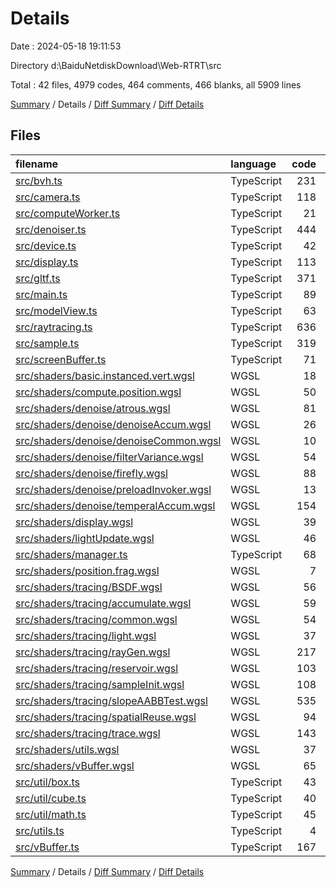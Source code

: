 # Details

Date : 2024-05-18 19:11:53

Directory d:\\BaiduNetdiskDownload\\Web-RTRT\\src

Total : 42 files,  4979 codes, 464 comments, 466 blanks, all 5909 lines

[Summary](results.md) / Details / [Diff Summary](diff.md) / [Diff Details](diff-details.md)

## Files
| filename | language | code | comment | blank | total |
| :--- | :--- | ---: | ---: | ---: | ---: |
| [src/bvh.ts](/src/bvh.ts) | TypeScript | 231 | 6 | 15 | 252 |
| [src/camera.ts](/src/camera.ts) | TypeScript | 118 | 17 | 11 | 146 |
| [src/computeWorker.ts](/src/computeWorker.ts) | TypeScript | 21 | 0 | 4 | 25 |
| [src/denoiser.ts](/src/denoiser.ts) | TypeScript | 444 | 2 | 31 | 477 |
| [src/device.ts](/src/device.ts) | TypeScript | 42 | 1 | 7 | 50 |
| [src/display.ts](/src/display.ts) | TypeScript | 113 | 1 | 6 | 120 |
| [src/gltf.ts](/src/gltf.ts) | TypeScript | 371 | 26 | 26 | 423 |
| [src/main.ts](/src/main.ts) | TypeScript | 89 | 0 | 17 | 106 |
| [src/modelView.ts](/src/modelView.ts) | TypeScript | 63 | 10 | 31 | 104 |
| [src/raytracing.ts](/src/raytracing.ts) | TypeScript | 636 | 21 | 20 | 677 |
| [src/sample.ts](/src/sample.ts) | TypeScript | 319 | 62 | 17 | 398 |
| [src/screenBuffer.ts](/src/screenBuffer.ts) | TypeScript | 71 | 0 | 4 | 75 |
| [src/shaders/basic.instanced.vert.wgsl](/src/shaders/basic.instanced.vert.wgsl) | WGSL | 18 | 0 | 4 | 22 |
| [src/shaders/compute.position.wgsl](/src/shaders/compute.position.wgsl) | WGSL | 50 | 10 | 5 | 65 |
| [src/shaders/denoise/atrous.wgsl](/src/shaders/denoise/atrous.wgsl) | WGSL | 81 | 18 | 11 | 110 |
| [src/shaders/denoise/denoiseAccum.wgsl](/src/shaders/denoise/denoiseAccum.wgsl) | WGSL | 26 | 4 | 5 | 35 |
| [src/shaders/denoise/denoiseCommon.wgsl](/src/shaders/denoise/denoiseCommon.wgsl) | WGSL | 10 | 1 | 3 | 14 |
| [src/shaders/denoise/filterVariance.wgsl](/src/shaders/denoise/filterVariance.wgsl) | WGSL | 54 | 2 | 9 | 65 |
| [src/shaders/denoise/firefly.wgsl](/src/shaders/denoise/firefly.wgsl) | WGSL | 88 | 8 | 12 | 108 |
| [src/shaders/denoise/preloadInvoker.wgsl](/src/shaders/denoise/preloadInvoker.wgsl) | WGSL | 13 | 0 | 0 | 13 |
| [src/shaders/denoise/temperalAccum.wgsl](/src/shaders/denoise/temperalAccum.wgsl) | WGSL | 154 | 14 | 18 | 186 |
| [src/shaders/display.wgsl](/src/shaders/display.wgsl) | WGSL | 39 | 15 | 7 | 61 |
| [src/shaders/lightUpdate.wgsl](/src/shaders/lightUpdate.wgsl) | WGSL | 46 | 0 | 2 | 48 |
| [src/shaders/manager.ts](/src/shaders/manager.ts) | TypeScript | 68 | 0 | 11 | 79 |
| [src/shaders/position.frag.wgsl](/src/shaders/position.frag.wgsl) | WGSL | 7 | 0 | 0 | 7 |
| [src/shaders/tracing/BSDF.wgsl](/src/shaders/tracing/BSDF.wgsl) | WGSL | 56 | 14 | 10 | 80 |
| [src/shaders/tracing/accumulate.wgsl](/src/shaders/tracing/accumulate.wgsl) | WGSL | 59 | 9 | 10 | 78 |
| [src/shaders/tracing/common.wgsl](/src/shaders/tracing/common.wgsl) | WGSL | 54 | 1 | 10 | 65 |
| [src/shaders/tracing/light.wgsl](/src/shaders/tracing/light.wgsl) | WGSL | 37 | 2 | 4 | 43 |
| [src/shaders/tracing/rayGen.wgsl](/src/shaders/tracing/rayGen.wgsl) | WGSL | 217 | 80 | 23 | 320 |
| [src/shaders/tracing/reservoir.wgsl](/src/shaders/tracing/reservoir.wgsl) | WGSL | 103 | 11 | 10 | 124 |
| [src/shaders/tracing/sampleInit.wgsl](/src/shaders/tracing/sampleInit.wgsl) | WGSL | 108 | 14 | 15 | 137 |
| [src/shaders/tracing/slopeAABBTest.wgsl](/src/shaders/tracing/slopeAABBTest.wgsl) | WGSL | 535 | 5 | 33 | 573 |
| [src/shaders/tracing/spatialReuse.wgsl](/src/shaders/tracing/spatialReuse.wgsl) | WGSL | 94 | 16 | 9 | 119 |
| [src/shaders/tracing/trace.wgsl](/src/shaders/tracing/trace.wgsl) | WGSL | 143 | 16 | 20 | 179 |
| [src/shaders/utils.wgsl](/src/shaders/utils.wgsl) | WGSL | 37 | 23 | 13 | 73 |
| [src/shaders/vBuffer.wgsl](/src/shaders/vBuffer.wgsl) | WGSL | 65 | 15 | 10 | 90 |
| [src/util/box.ts](/src/util/box.ts) | TypeScript | 43 | 1 | 2 | 46 |
| [src/util/cube.ts](/src/util/cube.ts) | TypeScript | 40 | 7 | 2 | 49 |
| [src/util/math.ts](/src/util/math.ts) | TypeScript | 45 | 14 | 7 | 66 |
| [src/utils.ts](/src/utils.ts) | TypeScript | 4 | 0 | 1 | 5 |
| [src/vBuffer.ts](/src/vBuffer.ts) | TypeScript | 167 | 18 | 11 | 196 |

[Summary](results.md) / Details / [Diff Summary](diff.md) / [Diff Details](diff-details.md)